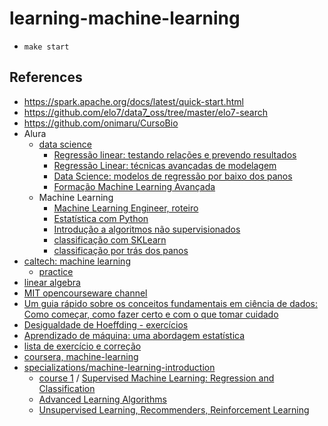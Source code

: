 # learning-machine-learning

- `make start`


## References

- https://spark.apache.org/docs/latest/quick-start.html
- https://github.com/elo7/data7_oss/tree/master/elo7-search
- https://github.com/onimaru/CursoBio
- Alura
  - [data science](https://cursos.alura.com.br/course/data-science-primeiros-passos/task/49679)
    - [Regressão linear: testando relações e prevendo resultados](https://cursos.alura.com.br/course/data-science-modelo-regressao-linear?preRequirementFrom=data-science-regressao-linear)
    - [Regressão Linear: técnicas avançadas de modelagem](https://cursos.alura.com.br/course/data-science-modelo-regressao-linear-assimetria-statsmodel?preRequirementFrom=data-science-regressao-linear)
    - [Data Science: modelos de regressão por baixo dos panos](https://cursos.alura.com.br/course/data-science-regressao-linear)
    - [Formação Machine Learning Avançada](https://www.alura.com.br/formacao-machine-learning-avancada)
  - Machine Learning
    - [Machine Learning Engineer, roteiro](https://cursos.alura.com.br/machine-learning-engineer-sthefanie-premebida-1619551696154-p149542)
    - [Estatística com Python](https://cursos.alura.com.br/formacao-estatistica-python)
    - [Introdução a algoritmos não supervisionados](https://cursos.alura.com.br/course/machine-learning-algoritmos-nao-supervisionados)
    - [classificação com SKLearn](https://cursos.alura.com.br/course/machine-learning-introducao-a-classificacao-com-sklearn/task/46776)
    - [classificação por trás dos panos](https://cursos.alura.com.br/course/introducao-a-machine-learning-com-classificacao)
- [caltech: machine learning](https://www.youtube.com/playlist?list=PLD63A284B7615313A)
  - [practice](https://cursos.alura.com.br/course/machine-learning-introducao-a-classificacao-com-sklearn/task/46780)
- [linear algebra](https://www.youtube.com/watch?v=YeyrH-Oc2p4&list=PL221E2BBF13BECF6C&index=2)
- [MIT opencourseware channel](https://www.youtube.com/c/mitocw/playlists?view=50&sort=dd&shelf_id=3)
- [Um guia rápido sobre os conceitos fundamentais em ciência de dados: Como começar, como fazer certo e com o que tomar cuidado
](https://www.researchgate.net/profile/Yaohao-Peng-2/publication/357284591_Um_guia_rapido_sobre_os_conceitos_fundamentais_em_ciencia_de_dados_Como_comecar_como_fazer_certo_e_com_o_que_tomar_cuidado/links/61c4c1c73a325b4ed6398a71/Um-guia-rapido-sobre-os-conceitos-fundamentais-em-ciencia-de-dados-Como-comecar-como-fazer-certo-e-com-o-que-tomar-cuidado.pdf)
- [Desigualdade de Hoeffding - exercícios](https://edisciplinas.usp.br/pluginfile.php/6627082/mod_resource/content/2/notas_e_exercicios_hoeffding_mae326_.pdf)
- [Aprendizado de máquina: uma abordagem estatística](http://www.rizbicki.ufscar.br/AME.pdf)
- [lista de exercício e correção](https://www.ime.usp.br/~fanajman/aprend_estat/)
- [coursera, machine-learning](https://pt.coursera.org/learn/machine-learning)
- [specializations/machine-learning-introduction](https://www.coursera.org/specializations/machine-learning-introduction)
  - [course 1](/src/machine-learning-introduction/C1) / [Supervised Machine Learning: Regression and Classification](https://www.coursera.org/learn/machine-learning/home/welcome)
  - [Advanced Learning Algorithms](https://www.coursera.org/learn/advanced-learning-algorithms?specialization=machine-learning-introduction)
  - [Unsupervised Learning, Recommenders, Reinforcement Learning](https://www.coursera.org/learn/unsupervised-learning-recommenders-reinforcement-learning?specialization=machine-learning-introduction)
